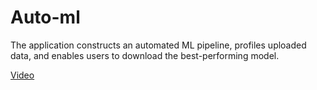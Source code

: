 # Auto-ml
The application constructs an automated ML pipeline, profiles uploaded data, and enables users to download the best-performing model.

[Video](https://github.com/doyinsolamiolaoye/Auto-ml/blob/main/sample1.mp4)
